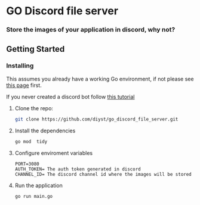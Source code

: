 # GO Discord file server

### Store the images of your application in discord, why not?


## Getting Started

### Installing

This assumes you already have a working Go environment, if not please see
[this page](https://golang.org/doc/install) first.

If you never created a discord bot follow [this tutorial](https://medium.com/@mssandeepkamath/building-a-simple-discord-bot-using-go-12bfca31ad5d)

1. Clone the repo:

   ```bash
   git clone https://github.com/diyst/go_discord_file_server.git
    ```

2. Install the dependencies
    ```bash
    go mod  tidy
    ```

3. Configure enviroment variables
    ```
    PORT=3080
    AUTH_TOKEN= The auth token generated in discord
    CHANNEL_ID= The discord channel id where the images will be stored
    ```

4. Run the application
    ```bash
    go run main.go
    ```
